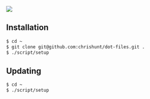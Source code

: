 ![](.screenshot.jpg)

## Installation

```bash
$ cd ~
$ git clone git@github.com:chrishunt/dot-files.git .
$ ./script/setup
```

## Updating

```bash
$ cd ~
$ ./script/setup
```
